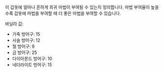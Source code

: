 이 갑옷에 얼마나 흔하게 희귀 마법이 부여될 수 있는지 정의합니다. 마법 부여율이 높을수록 갑옷에 마법을 부여할 때 더 좋은 마법을 부여할 수 있습니다.

바닐라 값:

* 가죽 방어구: 15
* 사슬 방어구: 12
* 철 방어구: 9
* 금 방어구: 25
* 다이아몬드 방어구: 10
* 네더라이트 방어구: 15